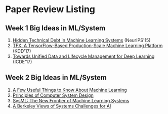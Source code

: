 # Paper Review Listing

## Week 1 Big Ideas in ML/System
1. [Hidden Technical Debt in Machine Learning Systems](https://papers.nips.cc/paper/5656-hidden-technical-debt-in-machine-learning-systems.pdf) (NeurIPS'15)
2. [TFX: A TensorFlow-Based Production-Scale Machine Learning Platform](https://dl.acm.org/doi/pdf/10.1145/3097983.3098021?download=true) (KDD'17)
3. [Towards Unified Data and Lifecycle Management for Deep Learning](https://ieeexplore.ieee.org/document/7930008) (ICDE'17)

## Week 2 Big Ideas in ML/System
1. [A Few Useful Things to Know About Machine Learning](https://homes.cs.washington.edu/~pedrod/papers/cacm12.pdf)
2. [Principles of Computer System Design]()
3. [SysML: The New Frontier of Machine Learning Systems](https://arxiv.org/pdf/1904.03257.pdf)
4. [A Berkeley Views of Systems Challenges for AI](https://arxiv.org/pdf/1712.05855.pdf)